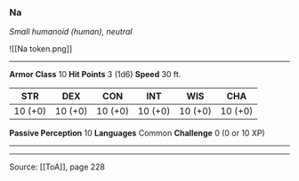 ### Na
_Small humanoid (human), neutral_

![[Na token.png]]


---

**Armor Class** 10
**Hit Points** 3 (1d6)
**Speed** 30 ft.

| STR     | DEX     | CON     | INT     | WIS     | CHA     |
|---------|---------|---------|---------|---------|---------|
| 10 (+0) | 10 (+0) | 10 (+0) | 10 (+0) | 10 (+0) | 10 (+0) |

**Passive Perception** 10
**Languages** Common
**Challenge** 0 (0 or 10 XP)

---


---

Source: [[ToA]], page 228
